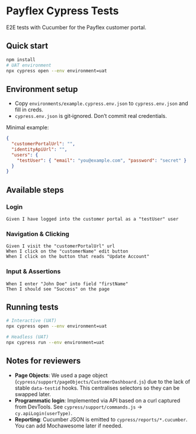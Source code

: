 # Payflex Cypress Tests

E2E tests with Cucumber for the Payflex customer portal.

## Quick start

```bash
npm install
# UAT environment
npx cypress open --env environment=uat
```

## Environment setup

- Copy `environments/example.cypress.env.json` to `cypress.env.json` and fill in creds.
- `cypress.env.json` is git‑ignored. Don’t commit real credentials.

Minimal example:
```json
{
  "customerPortalUrl": "",
  "identityApiUrl": "",
  "users": {
    "testUser": { "email": "you@example.com", "password": "secret" }
  }
}
```

## Available steps

### Login
```gherkin
Given I have logged into the customer portal as a "testUser" user
```

### Navigation & Clicking
```gherkin
Given I visit the "customerPortalUrl" url
When I click on the "customerName" edit button
When I click on the button that reads "Update Account"
```

### Input & Assertions
```gherkin
When I enter "John Doe" into field "firstName"
Then I should see "Success" on the page
```

## Running tests

```bash
# Interactive (UAT)
npx cypress open --env environment=uat

# Headless (UAT)
npx cypress run --env environment=uat
```

## Notes for reviewers

- **Page Objects**: We used a page object (`cypress/support/pageObjects/CustomerDashboard.js`) due to the lack of stable `data-testid` hooks. This centralises selectors so they can be swapped later.
- **Programmatic login**: Implemented via API based on a curl captured from DevTools. See `cypress/support/commands.js` → `cy.apiLogin(userType)`.
- **Reporting**: Cucumber JSON is emitted to `cypress/reports/*.cucumber`. You can add Mochawesome later if needed.
